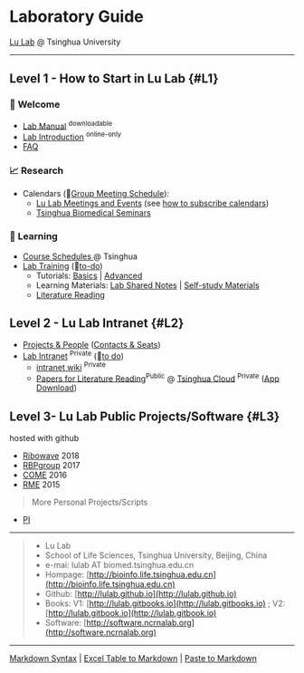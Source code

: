 # Laboratory Guide 

[Lu Lab](http://bioinfo.life.tsinghua.edu.cn) @ Tsinghua University

---

## Level 1 - How to Start in Lu Lab {#L1}

### 🎉 **Welcome** 

* [Lab Manual](https://www.jianguoyun.com/p/DSbqU-EQ9sSIBhj50Dg) <sup>downloadable</sup>
* [Lab Introduction](https://www.jianguoyun.com/p/DTwqZJAQsJbvBRj2s2U) <sup>online-only</sup>
* [FAQ](https://lulab.github.io/FAQ)

### 📈 **Research** 

* Calendars (🚩[Group Meeting Schedule](https://cloud.tsinghua.edu.cn/f/785257061e59411fbbfd/)):
  * [Lu Lab Meetings and Events](https://calendar.google.com/calendar/embed?src=rhfq9d5sr46lqjpg3vd1ncbosc%40group.calendar.google.com&ctz=Asia%2FShanghai) \(see [how to subscribe calendars](https://lulab.github.io/cal)\)
  * [Tsinghua Biomedical Seminars](https://calendar.google.com/calendar/embed?src=hrabiq5okeupg1tfnpa7g9qqr0%40group.calendar.google.com&ctz=Asia%2FShanghai)

### 📖 **Learning** 

* [Course Schedules ](https://lulab.github.io/courses) @ Tsinghua
* [Lab Training](https://lulab.github.io/training) (🚩[to-do](https://github.com/lulab/training/projects/1?fullscreen=true))
   * Tutorials: [Basics](https://lulab.gitbooks.io/teaching)  \|  [Advanced](https://lulab.gitbook.io/training)
   * Learning Materials: [Lab Shared Notes](https://www.evernote.com/pub/luzhiustc/lulabsharednotes) \| [Self-study Materials](https://cloud.tsinghua.edu.cn/d/e63019c19d59449992fc/)
   * [Literature Reading](https://cloud.tsinghua.edu.cn/d/13654a5cc397495d98be/) 


## Level 2 - Lu Lab Intranet {#L2}

* [Projects & People](https://www.evernote.com/l/ABIzDmxWoeZDC4T3dMoiGqzgNYENpX3Nvl0) ([Contacts & Seats](https://www.icloud.com/numbers/0jOfAXxHScDY51I-g0RwT1YKQ))
* [Lab Intranet](http://lulab.github.io/intranet) <sup>Private</sup> (🚩[to do](https://github.com/lulab/intranet/projects/1?fullscreen=true))
  * [intranet wiki](https://github.com/lulab/intranet/wiki) <sup>Private</sup>
  * [Papers for Literature Reading](https://cloud.tsinghua.edu.cn/d/d2b6ca8a4cce49438f59/)<sup>Public</sup>  @ [Tsinghua Cloud](https://cloud.tsinghua.edu.cn) <sup>Private</sup> ([App Download](https://www.seafile.com/download))





## Level 3- Lu Lab Public Projects/Software {#L3}
hosted with github

* [Ribowave](http://lulab.github.io/Ribowave) 2018
* [RBPgroup](https://github.com/lulab/RBPgroup) 2017
* [COME](https://github.com/lulab/COME) 2016
* [RME](https://github.com/lulab/RME) 2015

> More Personal Projects/Scripts

* [PI](http://urluzhi.github.io/scripts) 


---

> * Lu Lab
> * School of Life Sciences, Tsinghua University, Beijing, China
> * e-mai: lulab AT biomed.tsinghua.edu.cn
> * Hompage: [http://bioinfo.life.tsinghua.edu.cn](http://bioinfo.life.tsinghua.edu.cn)
> * Github: [http://lulab.github.io](http://lulab.github.io)
> * Books: V1: [http://lulab.gitbooks.io](http://lulab.gitbooks.io) ; V2: [http://lulab.gitbook.io](http://lulab.gitbook.io)
> * Software: [http://software.ncrnalab.org](http://software.ncrnalab.org)


---

[Markdown Syntax](https://github.com/adam-p/markdown-here/wiki/Markdown-Cheatsheet) \| [Excel Table to Markdown](https://www.tablesgenerator.com/markdown_tables) \| [Paste to Markdown](https://euangoddard.github.io/clipboard2markdown/)


